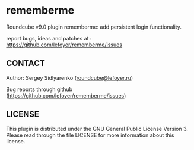 rememberme
===================

Roundcube v9.0 plugin rememberme: add persistent login functionality.

report bugs, ideas and patches at : https://github.com/lefoyer/rememberme/issues


CONTACT
-------
Author:   Sergey Sidlyarenko (roundcube@lefoyer.ru)

Bug reports through github (https://github.com/lefoyer/rememberme/issues)

LICENSE
-------

This plugin is distributed under the GNU General Public License Version 3.
Please read through the file LICENSE for more information about this license.

